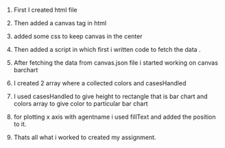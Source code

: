 1. First I created html file
2. Then added a canvas tag in html
3. added some css to keep canvas in the center
4. Then added a script in which first i written code to fetch the data .
5. After fetching the data from canvas.json file i started working on canvas barchart
6. I created 2 array where a collected colors and casesHandled 
7. I used casesHandled to give height to rectangle that is bar chart  and colors array to give color to particular bar chart 

8. for plotting x axis with agentname i used fillText and added the position to it.

9. Thats all what i worked to created my assignment.

